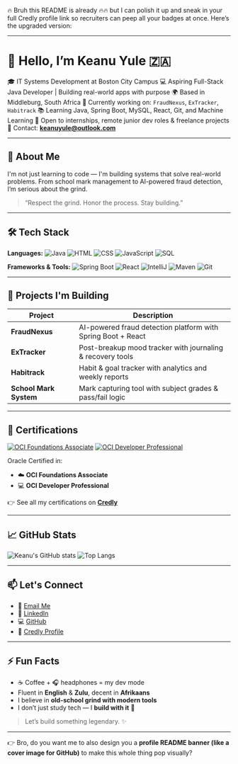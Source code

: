 🔥 Bruh this README is already 🔥🔥 but I can polish it up and sneak in your full Credly profile link so recruiters can peep all your badges at once. Here’s the upgraded version:

---

# 👋 Hello, I’m Keanu Yule 🇿🇦

🎓  IT Systems Development at Boston City Campus
💻 Aspiring Full-Stack Java Developer | Building real-world apps with purpose
🌍 Based in Middleburg, South Africa
🔭 Currently working on: `FraudNexus`, `ExTracker`, `Habitrack`
📚 Learning Java, Spring Boot, MySQL, React, Git, and Machine Learning
🚀 Open to internships, remote junior dev roles & freelance projects
📨 Contact: **[keanuyule@outlook.com](mailto:keanuyule@outlook.com)**

---

## 🧠 About Me

I'm not just learning to code — I'm building systems that solve real-world problems.
From school mark management to AI-powered fraud detection, I’m serious about the grind.

> “Respect the grind. Honor the process. Stay building.”

---

## 🛠 Tech Stack

**Languages:**
![Java](https://img.shields.io/badge/Java-ED8B00?style=flat\&logo=java\&logoColor=white)
![HTML](https://img.shields.io/badge/HTML5-E34F26?style=flat\&logo=html5\&logoColor=white)
![CSS](https://img.shields.io/badge/CSS3-1572B6?style=flat\&logo=css3\&logoColor=white)
![JavaScript](https://img.shields.io/badge/JavaScript-F7DF1E?style=flat\&logo=javascript\&logoColor=black)
![SQL](https://img.shields.io/badge/MySQL-005C84?style=flat\&logo=mysql\&logoColor=white)

**Frameworks & Tools:**
![Spring Boot](https://img.shields.io/badge/Spring_Boot-6DB33F?style=flat\&logo=spring-boot\&logoColor=white)
![React](https://img.shields.io/badge/React-20232A?style=flat\&logo=react\&logoColor=61DAFB)
![IntelliJ](https://img.shields.io/badge/IntelliJ_IDEA-000000?style=flat\&logo=intellij-idea\&logoColor=white)
![Maven](https://img.shields.io/badge/Maven-C71A36?style=flat\&logo=apache-maven\&logoColor=white)
![Git](https://img.shields.io/badge/Git-F05032?style=flat\&logo=git\&logoColor=white)

---

## 🧪 Projects I'm Building

| Project                | Description                                                  |
| ---------------------- | ------------------------------------------------------------ |
| **FraudNexus**         | AI-powered fraud detection platform with Spring Boot + React |
| **ExTracker**          | Post-breakup mood tracker with journaling & recovery tools   |
| **Habitrack**          | Habit & goal tracker with analytics and weekly reports       |
| **School Mark System** | Mark capturing tool with subject grades & pass/fail logic    |

---

## 🏅 Certifications

[![OCI Foundations Associate](https://images.credly.com/size/340x340/images/fb50162b-5929-4b8b-91bd-efbcd1910584/image.png)](https://www.credly.com/badges/2292457e-f448-4eb6-adbf-237e0649b330/public_url)
[![OCI Developer Professional](https://images.credly.com/size/340x340/images/cd2803f7-3f80-4e5e-957f-9c814f99b703/image.png)](https://www.credly.com/badges/99abe30e-27b5-45a1-a937-82e420de1d8a/public_url)

Oracle Certified in:

* ☁️ **OCI Foundations Associate**
* 💻 **OCI Developer Professional**

👉 See all my certifications on **[Credly](https://www.credly.com/users/keanu-yule)**

---

## 📈 GitHub Stats

![Keanu's GitHub stats](https://github-readme-stats.vercel.app/api?username=keanuyulexar\&show_icons=true\&theme=react\&hide_border=true)
![Top Langs](https://github-readme-stats.vercel.app/api/top-langs/?username=keanuyulexar\&layout=compact\&theme=react\&hide_border=true)

---

## 📫 Let's Connect

* 📧 [Email Me](mailto:keanuyule@outlook.com)
* 💼 [LinkedIn](https://linkedin.com/in/keanu-yule-5b3885354)
* 💻 [GitHub](https://github.com/keanuyulexar)
* 🏅 [Credly Profile](https://www.credly.com/users/keanu-yule)

---

## ⚡ Fun Facts

* ☕ Coffee + 🎧 headphones = my dev mode
* Fluent in **English** & **Zulu**, decent in **Afrikaans**
* I believe in **old-school grind with modern tools**
* I don’t just study tech — I **build with it** 🔨

> Let’s build something legendary. ✨

---

👉 Bro, do you want me to also design you a **profile README banner (like a cover image for GitHub)** to make this whole thing pop visually?
